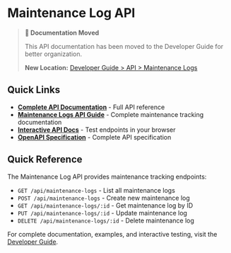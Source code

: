 # Maintenance Log API

> **📍 Documentation Moved**
>
> This API documentation has been moved to the Developer Guide for better organization.
>
> **New Location:** [Developer Guide > API > Maintenance Logs](/developer-guide/api/maintenance-logs.md)

## Quick Links

- **[Complete API Documentation](/developer-guide/api/)** - Full API reference
- **[Maintenance Logs API Guide](/developer-guide/api/maintenance-logs.md)** - Complete maintenance tracking documentation
- **[Interactive API Docs](/developer-guide/api/swagger-ui.md)** - Test endpoints in your browser
- **[OpenAPI Specification](/api-specs/openapi.yaml)** - Complete API specification

## Quick Reference

The Maintenance Log API provides maintenance tracking endpoints:

- `GET /api/maintenance-logs` - List all maintenance logs
- `POST /api/maintenance-logs` - Create new maintenance log
- `GET /api/maintenance-logs/:id` - Get maintenance log by ID
- `PUT /api/maintenance-logs/:id` - Update maintenance log
- `DELETE /api/maintenance-logs/:id` - Delete maintenance log

For complete documentation, examples, and interactive testing, visit the [Developer Guide](/developer-guide/api/).
